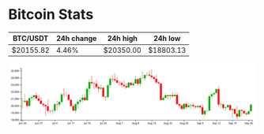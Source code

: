 # Bitcoin Stats

BTC/USDT|24h change|24h high|24h low|
|---|---|---|---|
|$20155.82|4.46%|$20350.00|$18803.13|

<img src="./chart.svg">
